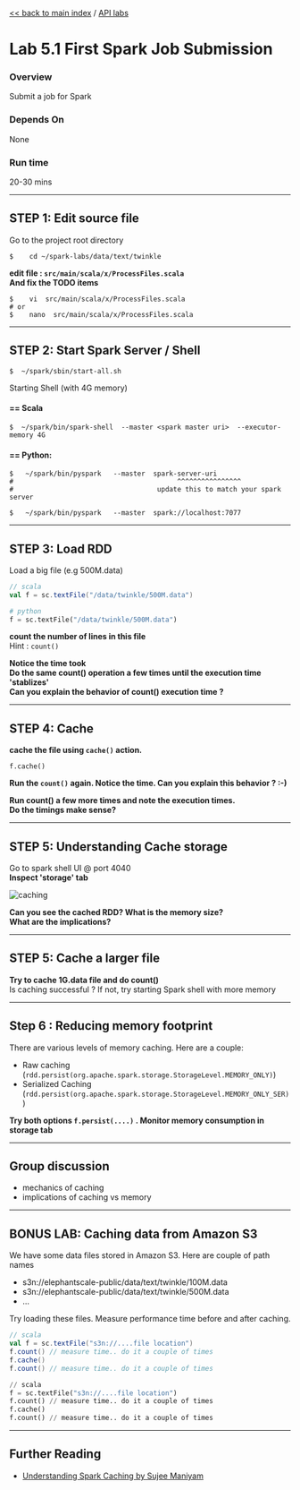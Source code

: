 [<< back to main index](../README.md) / [API labs](./README.md)

Lab 5.1 First Spark Job Submission
==================================

### Overview
Submit a job for Spark

### Depends On
None

### Run time
20-30 mins


---------------------
STEP 1: Edit source file
---------------------
Go to the project root directory
```
$    cd ~/spark-labs/data/text/twinkle
```

**edit file : `src/main/scala/x/ProcessFiles.scala`**  
**And fix the TODO items**

```
$    vi  src/main/scala/x/ProcessFiles.scala
# or
$    nano  src/main/scala/x/ProcessFiles.scala
```


----------------------------------
STEP 2: Start Spark Server / Shell
----------------------------------
```
$  ~/spark/sbin/start-all.sh
```

Starting Shell (with 4G memory)

#### == Scala
```
$  ~/spark/bin/spark-shell  --master <spark master uri>  --executor-memory 4G
```

#### == Python:
```
$   ~/spark/bin/pyspark   --master  spark-server-uri
#                                         ^^^^^^^^^^^^^^^^
#                                    update this to match your spark server

$   ~/spark/bin/pyspark   --master  spark://localhost:7077
```



----------------
STEP 3: Load RDD
----------------
Load a big file (e.g 500M.data)

```scala
// scala
val f = sc.textFile("/data/twinkle/500M.data")
```

```python
# python
f = sc.textFile("/data/twinkle/500M.data")
```

**count the number of lines in this file**  
Hint : `count()`  

**Notice the time took**  
**Do the same count() operation a few times until the execution time 'stablizes'**  
**Can you explain the behavior of count() execution time ?**


--------------
STEP 4:  Cache
--------------
**cache the file using  `cache()` action.**
```
f.cache()
```

**Run the `count()` again. Notice the time.   Can you explain this behavior ?  :-)**

**Run count() a few more times and note the execution times.**  
**Do the timings make sense?**


------------------------------------
STEP 5:  Understanding Cache storage
------------------------------------
Go to spark shell UI @ port 4040  
**Inspect 'storage' tab**  

![caching](../images/3.4.png)

**Can you see the cached RDD?  What is the memory size?**  
**What are the implications?**

----------------------------
STEP 5:  Cache a larger file
----------------------------
**Try to cache 1G.data file and do count()**  
Is caching successful ?
If not, try starting Spark shell with more memory


----------------------------------
Step 6 : Reducing memory footprint
----------------------------------
There are various levels of memory caching.  Here are a couple:
* Raw caching (`rdd.persist(org.apache.spark.storage.StorageLevel.MEMORY_ONLY)`)
* Serialized Caching (`rdd.persist(org.apache.spark.storage.StorageLevel.MEMORY_ONLY_SER)`)

**Try both options `f.persist(....)` .  Monitor memory consumption in storage tab**


-----------------
Group discussion
-----------------
* mechanics of caching
* implications of caching vs memory


-------------------------------------
BONUS LAB: Caching data from Amazon S3
-------------------------------------
We have some data files stored in Amazon S3.  Here are couple of path names
* s3n://elephantscale-public/data/text/twinkle/100M.data
* s3n://elephantscale-public/data/text/twinkle/500M.data
* ...

Try loading these files.  Measure performance time before and after caching.
```scala
// scala
val f = sc.textFile("s3n://....file location")
f.count() // measure time.. do it a couple of times
f.cache()
f.count() // measure time.. do it a couple of times
```
```python
// scala
f = sc.textFile("s3n://....file location")
f.count() // measure time.. do it a couple of times
f.cache()
f.count() // measure time.. do it a couple of times
```

---------------
Further Reading
---------------
* [Understanding Spark Caching by Sujee Maniyam](http://sujee.net/2015/01/22/understanding-spark-caching/)
